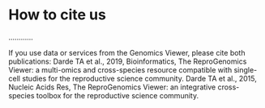 #  How to cite us


............


If you use data or services from the Genomics Viewer, please cite both publications:
Darde TA et al., 2019, Bioinformatics, The ReproGenomics Viewer: a multi-omics and cross-species resource compatible with single-cell studies for the reproductive science community.
Darde TA et al., 2015, Nucleic Acids Res, The ReproGenomics Viewer: an integrative cross-species toolbox for the reproductive science community.

